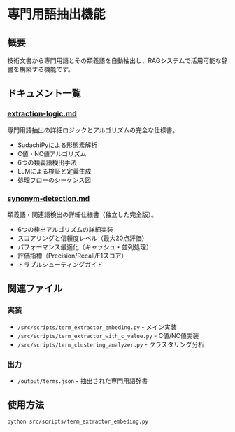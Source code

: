# 専門用語抽出機能

## 概要
技術文書から専門用語とその類義語を自動抽出し、RAGシステムで活用可能な辞書を構築する機能です。

## ドキュメント一覧

### [extraction-logic.md](./extraction-logic.md)
専門用語抽出の詳細ロジックとアルゴリズムの完全な仕様書。
- SudachiPyによる形態素解析
- C値・NC値アルゴリズム
- 6つの類義語検出手法
- LLMによる検証と定義生成
- 処理フローのシーケンス図

### [synonym-detection.md](./synonym-detection.md)
類義語・関連語検出の詳細仕様書（独立した完全版）。
- 6つの検出アルゴリズムの詳細実装
- スコアリングと信頼度レベル（最大20点評価）
- パフォーマンス最適化（キャッシュ・並列処理）
- 評価指標（Precision/Recall/F1スコア）
- トラブルシューティングガイド

## 関連ファイル

### 実装
- `/src/scripts/term_extractor_embeding.py` - メイン実装
- `/src/scripts/term_extractor_with_c_value.py` - C値/NC値実装
- `/src/scripts/term_clustering_analyzer.py` - クラスタリング分析

### 出力
- `/output/terms.json` - 抽出された専門用語辞書

## 使用方法
```bash
python src/scripts/term_extractor_embeding.py
```